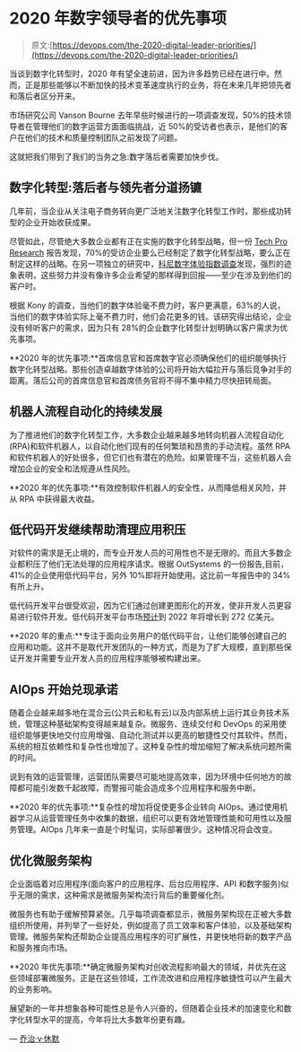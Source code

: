 # 2020 年数字领导者的优先事项

> 原文:[https://devops.com/the-2020-digital-leader-priorities/](https://devops.com/the-2020-digital-leader-priorities/)

当谈到数字化转型时，2020 年有望全速前进，因为许多趋势已经在进行中。然而，正是那些能够以不断加快的技术变革速度执行的业务，将在未来几年把领先者和落后者区分开来。

市场研究公司 Vanson Bourne 去年早些时候进行的一项调查发现，50%的技术领导者在管理他们的数字运营方面面临挑战，近 50%的受访者也表示，是他们的客户在他们的技术和质量控制团队之前发现了问题。

这就把我们带到了我们的当务之急:数字落后者需要加快步伐。

## **数字化转型:落后者与领先者分道扬镳**

几年前，当企业从关注电子商务转向更广泛地关注数字化转型工作时，那些成功转型的企业开始收获成果。

尽管如此，尽管绝大多数企业都有正在实施的数字化转型战略，但一份 [Tech Pro Research](http://www.techproresearch.com/) 报告发现，70%的受访企业要么已经制定了数字化转型战略，要么正在制定这样的战略。在另一项独立的研究中，[科尼数字体验指数调查](https://devops.com/digital-transformations-fall-short-survey-claims/)发现，强烈的迹象表明，这些努力并没有像许多企业希望的那样得到回报——至少在涉及到他们的客户时。

根据 Kony 的调查，当他们的数字体验毫不费力时，客户更满意，63%的人说，当他们的数字体验实际上毫不费力时，他们会花更多的钱。该研究得出结论，企业没有倾听客户的需求，因为只有 28%的企业数字化转型计划明确以客户需求为优先事项。

**2020 年的优先事项:**首席信息官和首席数字官必须确保他们的组织能够执行数字化转型战略。那些创造卓越数字体验的公司将开始大幅拉开与落后竞争对手的距离。落后公司的首席信息官和首席债务官将不得不集中精力尽快扭转局面。

## **机器人流程自动化的持续发展**

为了推进他们的数字化转型工作，大多数企业越来越多地转向机器人流程自动化(RPA)和软件机器人，以自动化他们现有的任何繁琐和昂贵的手动流程。虽然 RPA 和软件机器人的好处很多，但它们也有潜在的危险。如果管理不当，这些机器人会增加企业的安全和法规遵从性风险。

**2020 年的优先事项:**有效控制软件机器人的安全性，从而降低相关风险，并从 RPA 中获得最大收益。

## **低代码开发继续帮助清理应用积压**

对软件的需求是无止境的，而专业开发人员的可用性也不是无限的。而且大多数企业都积压了他们无法处理的应用程序请求。根据 OutSystems 的一份报告,目前，41%的企业使用低代码平台，另外 10%即将开始使用。这比前一年报告中的 34%有所上升。

低代码开发平台很受欢迎，因为它们通过创建更图形化的开发，使非开发人员更容易进行软件开发。低代码开发平台市场[预计](https://www.businesswire.com/news/home/20180116006370/en/27.2-Billion-Global-Low-Code-Development-Platform-Market)到 2022 年将增长到 272 亿美元。

**2020 年的重点:**专注于面向业务用户的低代码平台，让他们能够创建自己的应用和功能。这并不是取代开发团队的一种方式，而是为了扩大规模，直到那些保证开发并需要专业开发人员的应用程序能够被构建出来。

## **AIOps 开始兑现承诺**

随着企业越来越多地在混合云(公共云和私有云)以及内部系统上运行其业务技术系统，管理这种基础架构变得越来越复杂。微服务、连续交付和 DevOps 的采用使组织能够更快地交付应用增强、自动化测试并以更高的敏捷性交付其软件。然而，系统的相互依赖性和复杂性也增加了。这种复杂性的增加缩短了解决系统问题所需的时间。

说到有效的运营管理，运营团队需要尽可能地提高效率，因为环境中任何地方的故障都可能引发数千起故障，而警报可能会造成多个应用程序和服务中断。

**2020 年的优先事项:**复杂性的增加将促使更多企业转向 AIOps。通过使用机器学习从运营管理任务中收集的数据，组织可以更有效地管理性能和可用性以及服务管理。AIOps 几年来一直是个时髦词，实际部署很少。这种情况将会改变。

## **优化微服务架构**

企业面临着对应用程序(面向客户的应用程序、后台应用程序、API 和数字服务)似乎无限的需求，这种需求是微服务架构流行背后的重要催化剂。

微服务也有助于缓解预算紧张。几乎每项调查都显示，微服务架构现在正被大多数组织所使用，并列举了一些好处，例如提高了员工效率和客户体验，以及基础架构管理。微服务架构还帮助企业提高应用程序的可扩展性，并更快地将新的数字产品和服务推向市场。

**2020 年优先事项:**确定微服务架构对创收流程影响最大的领域，并优先在这些领域部署微服务。正是在这些领域，工作流改进和应用程序敏捷性可以产生最大的业务影响。

展望新的一年并想象各种可能性总是令人兴奋的，但随着企业技术的加速变化和数字化转型水平的提高，今年将比大多数年份更有趣。

— [乔治·v·休默](https://devops.com/author/george-hulme/)